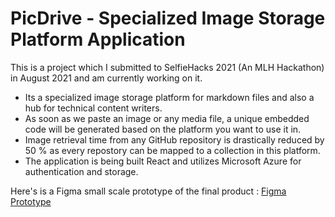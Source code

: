 # PicDrive - Specialized Image Storage Platform Application 
This is a project which I submitted to SelfieHacks 2021 (An MLH Hackathon) in August 2021 and am currently working on it.
  
 
- Its a specialized image storage platform for markdown files and also a hub for technical content writers.
- As soon as we paste an image or any media file, a unique embedded code will be generated based on the platform you want to use it in.
- Image retrieval time from any GitHub repository is drastically reduced by 50 % as every repostory can be mapped to a collection in this platform.
- The application is being built React and utilizes Microsoft Azure for authentication and storage. 

Here's is a Figma small scale prototype of the final product : [Figma Prototype](https://www.figma.com/proto/FVFJ8pIR3NIbyHeLEQ4q4M/PicDrive-SelfieHacks2021?node-id=11%3A58&scaling=contain&page-id=0%3A1&starting-point-node-id=8%3A13)
